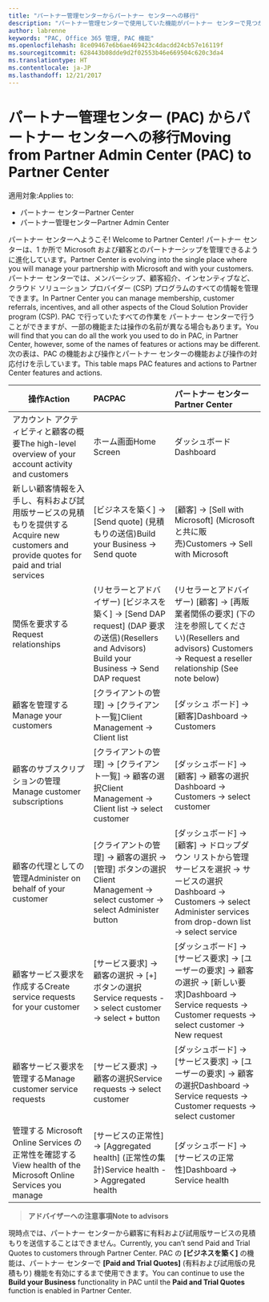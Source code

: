 ```yaml
---
title: "パートナー管理センターからパートナー センターへの移行"
description: "パートナー管理センターで使用していた機能がパートナー センターで見つかります"
author: labrenne
keywords: "PAC, Office 365 管理, PAC 機能"
ms.openlocfilehash: 8ce09467e6b6ae469423c4dacdd24cb57e16119f
ms.sourcegitcommit: 628443b08dde9d2f02553b46e669504c620c3da4
ms.translationtype: HT
ms.contentlocale: ja-JP
ms.lasthandoff: 12/21/2017
---
```

# <a name="moving-from-partner-admin-center-pac-to-partner-center"></a><span data-ttu-id="86775-104">パートナー管理センター (PAC) からパートナー センターへの移行</span><span class="sxs-lookup"><span data-stu-id="86775-104">Moving from Partner Admin Center (PAC) to Partner Center</span></span>

<span data-ttu-id="86775-105">適用対象:</span><span class="sxs-lookup"><span data-stu-id="86775-105">Applies to:</span></span>
- <span data-ttu-id="86775-106">パートナー センター</span><span class="sxs-lookup"><span data-stu-id="86775-106">Partner Center</span></span>
- <span data-ttu-id="86775-107">パートナー管理センター</span><span class="sxs-lookup"><span data-stu-id="86775-107">Partner Admin Center</span></span>

<span data-ttu-id="86775-108">パートナー センターへようこそ! </span><span class="sxs-lookup"><span data-stu-id="86775-108">Welcome to Partner Center!</span></span> <span data-ttu-id="86775-109">パートナー センターは、1 か所で Microsoft および顧客とのパートナーシップを管理できるように進化しています。</span><span class="sxs-lookup"><span data-stu-id="86775-109">Partner Center is evolving into the single place where you will manage your partnership with Microsoft and with your customers.</span></span> <span data-ttu-id="86775-110">パートナー センターでは、メンバーシップ、顧客紹介、インセンティブなど、クラウド ソリューション プロバイダー (CSP) プログラムのすべての情報を管理できます。</span><span class="sxs-lookup"><span data-stu-id="86775-110">In Partner Center you can manage membership, customer referrals, incentives, and all other aspects of the Cloud Solution Provider program (CSP).</span></span> <span data-ttu-id="86775-111">PAC で行っていたすべての作業を パートナー センターで行うことができますが、一部の機能または操作の名前が異なる場合もあります。</span><span class="sxs-lookup"><span data-stu-id="86775-111">You will find that you can do all the work you used to do in PAC, in Partner Center, however, some of the names of features or actions may be different.</span></span> <span data-ttu-id="86775-112">次の表は、PAC の機能および操作とパートナー センターの機能および操作の対応付けを示しています。</span><span class="sxs-lookup"><span data-stu-id="86775-112">This table maps PAC features and actions to Partner Center features and actions.</span></span>


|**<span data-ttu-id="86775-113">操作</span><span class="sxs-lookup"><span data-stu-id="86775-113">Action</span></span>**   |**<span data-ttu-id="86775-114">PAC</span><span class="sxs-lookup"><span data-stu-id="86775-114">PAC</span></span>**   |**<span data-ttu-id="86775-115">パートナー センター</span><span class="sxs-lookup"><span data-stu-id="86775-115">Partner Center</span></span>**   |
|--------------|:--------------|:---------------|
|<span data-ttu-id="86775-116">アカウント アクティビティと顧客の概要</span><span class="sxs-lookup"><span data-stu-id="86775-116">The high-level overview of your account activity and customers</span></span>|<span data-ttu-id="86775-117">ホーム画面</span><span class="sxs-lookup"><span data-stu-id="86775-117">Home Screen</span></span>|<span data-ttu-id="86775-118">ダッシュボード</span><span class="sxs-lookup"><span data-stu-id="86775-118">Dashboard</span></span>|
|<span data-ttu-id="86775-119">新しい顧客情報を入手し、有料および試用版サービスの見積もりを提供する</span><span class="sxs-lookup"><span data-stu-id="86775-119">Acquire new customers and provide quotes for paid and trial services</span></span>|<span data-ttu-id="86775-120">[ビジネスを築く] -> [Send quote] (見積もりの送信)</span><span class="sxs-lookup"><span data-stu-id="86775-120">Build your Business -> Send quote</span></span>|<span data-ttu-id="86775-121">[顧客] -> [Sell with Microsoft] (Microsoft と共に販売)</span><span class="sxs-lookup"><span data-stu-id="86775-121">Customers -> Sell with Microsoft</span></span>|
|<span data-ttu-id="86775-122">関係を要求する</span><span class="sxs-lookup"><span data-stu-id="86775-122">Request relationships</span></span>|<span data-ttu-id="86775-123">(リセラーとアドバイザー) [ビジネスを築く] -> [Send DAP request] (DAP 要求の送信)</span><span class="sxs-lookup"><span data-stu-id="86775-123">(Resellers and Advisors) Build your Business -> Send DAP request</span></span>|<span data-ttu-id="86775-124">(リセラーとアドバイザー) [顧客] -> [再販業者関係の要求] (下の注を参照してください)</span><span class="sxs-lookup"><span data-stu-id="86775-124">(Resellers and advisors) Customers -> Request a reseller relationship (See note below)</span></span>|
|<span data-ttu-id="86775-125">顧客を管理する</span><span class="sxs-lookup"><span data-stu-id="86775-125">Manage your customers</span></span>|<span data-ttu-id="86775-126">[クライアントの管理] -> [クライアント一覧]</span><span class="sxs-lookup"><span data-stu-id="86775-126">Client Management -> Client list</span></span>|<span data-ttu-id="86775-127">[ダッシュ ボード] -> [顧客]</span><span class="sxs-lookup"><span data-stu-id="86775-127">Dashboard -> Customers</span></span>|
|<span data-ttu-id="86775-128">顧客のサブスクリプションの管理</span><span class="sxs-lookup"><span data-stu-id="86775-128">Manage customer subscriptions</span></span>|<span data-ttu-id="86775-129">[クライアントの管理] -> [クライアント一覧] -> 顧客の選択</span><span class="sxs-lookup"><span data-stu-id="86775-129">Client Management -> Client list -> select customer</span></span>|<span data-ttu-id="86775-130">[ダッシュボード] -> [顧客] -> 顧客の選択</span><span class="sxs-lookup"><span data-stu-id="86775-130">Dashboard -> Customers -> select customer</span></span>|
|<span data-ttu-id="86775-131">顧客の代理としての管理</span><span class="sxs-lookup"><span data-stu-id="86775-131">Administer on behalf of your customer</span></span>|<span data-ttu-id="86775-132">[クライアントの管理] -> 顧客の選択 -> [管理] ボタンの選択</span><span class="sxs-lookup"><span data-stu-id="86775-132">Client Management -> select customer -> select Administer button</span></span>|<span data-ttu-id="86775-133">[ダッシュボード] -> [顧客] -> ドロップダウン リストから管理サービスを選択 -> サービスの選択</span><span class="sxs-lookup"><span data-stu-id="86775-133">Dashboard -> Customers -> select Administer services from drop-down list -> select service</span></span>|
|<span data-ttu-id="86775-134">顧客サービス要求を作成する</span><span class="sxs-lookup"><span data-stu-id="86775-134">Create service requests for your customer</span></span>|<span data-ttu-id="86775-135">[サービス要求] -> 顧客の選択 -> [+] ボタンの選択</span><span class="sxs-lookup"><span data-stu-id="86775-135">Service requests -> select customer -> select + button</span></span> | <span data-ttu-id="86775-136">[ダッシュボード] -> [サービス要求] -> [ユーザーの要求] -> 顧客の選択 -> [新しい要求]</span><span class="sxs-lookup"><span data-stu-id="86775-136">Dashboard -> Service requests -> Customer requests -> select customer -> New request</span></span>|
|<span data-ttu-id="86775-137">顧客サービス要求を管理する</span><span class="sxs-lookup"><span data-stu-id="86775-137">Manage customer service requests</span></span>| <span data-ttu-id="86775-138">[サービス要求] -> 顧客の選択</span><span class="sxs-lookup"><span data-stu-id="86775-138">Service requests -> select customer</span></span>|<span data-ttu-id="86775-139">[ダッシュボード] -> [サービス要求] -> [ユーザーの要求] -> 顧客の選択</span><span class="sxs-lookup"><span data-stu-id="86775-139">Dashboard -> Service requests -> Customer requests -> select customer</span></span>|
|<span data-ttu-id="86775-140">管理する Microsoft Online Services の正常性を確認する</span><span class="sxs-lookup"><span data-stu-id="86775-140">View health of the Microsoft Online Services you manage</span></span>|<span data-ttu-id="86775-141">[サービスの正常性] -> [Aggregated health] (正常性の集計)</span><span class="sxs-lookup"><span data-stu-id="86775-141">Service health -> Aggregated health</span></span>|<span data-ttu-id="86775-142">[ダッシュボード] -> [サービスの正常性]</span><span class="sxs-lookup"><span data-stu-id="86775-142">Dashboard -> Service health</span></span>|

>**<span data-ttu-id="86775-143">アドバイザーへの注意事項</span><span class="sxs-lookup"><span data-stu-id="86775-143">Note to advisors</span></span>**<br> 

<span data-ttu-id="86775-144">現時点では、パートナー センターから顧客に有料および試用版サービスの見積もりを送信することはできません。</span><span class="sxs-lookup"><span data-stu-id="86775-144">Currently, you can’t send Paid and Trial Quotes to customers through Partner Center.</span></span>  <span data-ttu-id="86775-145">PAC の **[ビジネスを築く]** の機能は、パートナー センターで **[Paid and Trial Quotes]** (有料および試用版の見積もり) 機能を有効にするまで使用できます。</span><span class="sxs-lookup"><span data-stu-id="86775-145">You can continue to use the **Build your Business** functionality in PAC until the **Paid and Trial Quotes** function is enabled in Partner Center.</span></span>